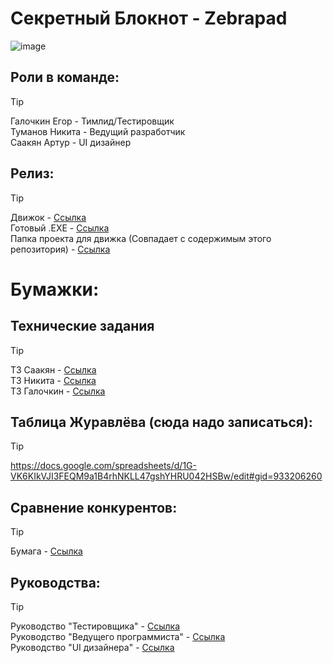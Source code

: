 # Секретный Блокнот - Zebrapad
![image](https://github.com/galochkinev/notepad/assets/157801003/1b59dd68-7f61-4aee-92da-931e2a326f2e)

## Роли в команде:

>[!TIP]
>Галочкин Егор - Тимлид/Тестировщик          
>Туманов Никита - Ведущий разработчик            
>Саакян Артур - UI дизайнер             

## Релиз:
>[!TIP]
>Движок - [Ссылка](https://disk.yandex.ru/d/_527EYCcj3WPlQ)             
>Готовый .EXE - [Ссылка](https://disk.yandex.ru/d/Yz86RTw6-y3H0A)                
>Папка проекта для движка (Совпадает с содержимым этого репозитория) - [Ссылка](https://disk.yandex.ru/d/Yxpw89rUCv7REg)               

# Бумажки:

## Технические задания

>[!TIP]
>ТЗ Саакян - [Ссылка](https://disk.yandex.ru/i/fV6u5CcSOcwI0Q)              
>ТЗ Никита - [Ссылка](https://disk.yandex.ru/i/YRMXX971PAU8mQ)             
>ТЗ Галочкин - [Ссылка](https://disk.yandex.ru/i/EqsxLI0mkuIoTA)             

## Таблица Журавлёва (сюда надо записаться):
>[!TIP]
>https://docs.google.com/spreadsheets/d/1G-VK6KIkVJI3FEQM9a1B4rhNKLL47gshYHRU042HSBw/edit#gid=933206260

## Сравнение конкурентов:
>[!TIP]
>Бумага - [Ссылка](https://disk.yandex.ru/d/YH32HTnY3ld7EA)                 

## Руководства:
>[!TIP]
>Руководство "Тестировщика" - [Ссылка](https://disk.yandex.ru/d/lqkZ0MG5q7nGBw)              
>Руководство "Ведущего программиста" - [Ссылка](https://disk.yandex.ru/i/3L-dMeC9Hd7u7g)               
>Руководство "UI дизайнера" - [Ссылка](https://disk.yandex.ru/i/ot2mdH8_1IYQ6Q)               


